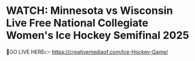 # WATCH: Minnesota vs Wisconsin Live Free National Collegiate Women's Ice Hockey Semifinal 2025

🔴GO LIVE HERE👉 https://creativemediaof.com/Ice-Hockey-Game/
